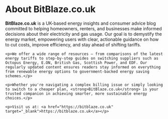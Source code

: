 <body>
  <div class="container">
    <h1>About BitBlaze.co.uk</h1>
    <p><strong>BitBlaze.co.uk</strong> is a UK-based energy insights and consumer advice blog committed to helping homeowners, renters, and businesses make informed decisions about their electricity and gas usage. Our goal is to demystify the energy market, empowering users with clear, actionable guidance on how to cut costs, improve efficiency, and stay ahead of shifting tariffs.</p>
    
    <p>We offer a wide range of resources – from comparisons of the latest energy tariffs to step-by-step guides on switching suppliers such as Octopus Energy, E.ON, British Gas, Scottish Power, and EDF. Our regularly updated content ensures readers stay informed on everything from renewable energy options to government-backed energy saving schemes.</p>
    
    <p>Whether you're navigating a complex billing issue or simply looking to switch to a cheaper plan, <strong>BitBlaze.co.uk</strong> is your trusted companion in achieving smarter, more sustainable energy choices.</p>
    
    <p>Visit us at: <a href="https://bitblaze.co.uk" target="_blank">https://bitblaze.co.uk</a></p>
  </div>
</body>
